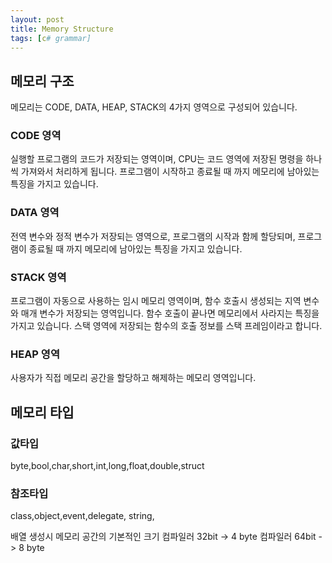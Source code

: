 ```yaml
---
layout: post
title: Memory Structure
tags: [c# grammar]
---
```

## **메모리 구조**

메모리는 CODE, DATA, HEAP, STACK의 4가지 영역으로 구성되어 있습니다.

### CODE 영역

실행할 프로그램의 코드가 저장되는 영역이며, CPU는 코드 영역에 저장된 명령을 하나씩 가져와서 처리하게 됩니다.
프로그램이 시작하고 종료될 때 까지 메모리에 남아있는 특징을 가지고 있습니다.

### DATA 영역

전역 변수와 정적 변수가 저장되는 영역으로, 프로그램의 시작과 함께 할당되며, 프로그램이 종료될 때 까지 메모리에 남아있는 특징을 가지고 있습니다.

### STACK 영역

프로그램이 자동으로 사용하는 임시 메모리 영역이며, 함수 호출시 생성되는 지역 변수와 매개 변수가 저장되는 영역입니다.
함수 호출이 끝나면 메모리에서 사라지는 특징을 가지고 있습니다.
스택 영역에 저장되는 함수의 호출 정보를 스택 프레임이라고 합니다.

### HEAP 영역

사용자가 직접 메모리 공간을 할당하고 해제하는 메모리 영역입니다.

## **메모리 타입**


### 값타입
byte,bool,char,short,int,long,float,double,struct

### 참조타입
class,object,event,delegate, string,

배열 생성시 메모리 공간의 기본적인 크기
컴파일러 32bit -> 4 byte
컴파일러 64bit -> 8 byte

